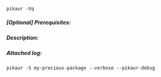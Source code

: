 ```
pikaur -Vq

```


##### [Optional] Prerequisites:



##### Description:



##### Attached log:

```
pikaur -S my-precious-package --verbose --pikaur-debug


```
